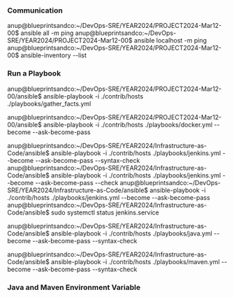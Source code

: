 ### Communication
anup@blueprintsandco:~/DevOps-SRE/YEAR2024/PROJECT2024-Mar12-00$ ansible all -m ping
anup@blueprintsandco:~/DevOps-SRE/YEAR2024/PROJECT2024-Mar12-00$ ansible localhost -m ping
anup@blueprintsandco:~/DevOps-SRE/YEAR2024/PROJECT2024-Mar12-00$ ansible-inventory --list

### Run a Playbook
anup@blueprintsandco:~/DevOps-SRE/YEAR2024/PROJECT2024-Mar12-00/ansible$ ansible-playbook -i ./contrib/hosts ./playbooks/gather_facts.yml

anup@blueprintsandco:~/DevOps-SRE/YEAR2024/PROJECT2024-Mar12-00/ansible$ ansible-playbook -i ./contrib/hosts ./playbooks/docker.yml --become --ask-become-pass

anup@blueprintsandco:~/DevOps-SRE/YEAR2024/Infrastructure-as-Code/ansible$ ansible-playbook -i ./contrib/hosts ./playbooks/jenkins.yml --become --ask-become-pass --syntax-check
anup@blueprintsandco:~/DevOps-SRE/YEAR2024/Infrastructure-as-Code/ansible$ ansible-playbook -i ./contrib/hosts ./playbooks/jenkins.yml --become --ask-become-pass --check
anup@blueprintsandco:~/DevOps-SRE/YEAR2024/Infrastructure-as-Code/ansible$ ansible-playbook -i ./contrib/hosts ./playbooks/jenkins.yml --become --ask-become-pass
anup@blueprintsandco:~/DevOps-SRE/YEAR2024/Infrastructure-as-Code/ansible$ sudo systemctl status jenkins.service 


anup@blueprintsandco:~/DevOps-SRE/YEAR2024/Infrastructure-as-Code/ansible$ ansible-playbook -i ./contrib/hosts ./playbooks/java.yml --become --ask-become-pass --syntax-check

anup@blueprintsandco:~/DevOps-SRE/YEAR2024/Infrastructure-as-Code/ansible$ ansible-playbook -i ./contrib/hosts ./playbooks/maven.yml --become --ask-become-pass --syntax-check


### Java and Maven Environment Variable
